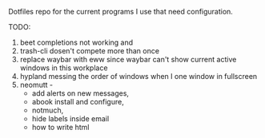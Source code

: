 Dotfiles repo for the current programs I use that need configuration.

TODO:
1. beet completions not working and
2. trash-cli dosen't compete more than once
3. replace waybar with eww since waybar can't show current active windows in this workplace
 4. hypland messing the order of windows when I one window in fullscreen
5. neomutt -  
    * add alerts on new messages,
    * abook install and configure, 
    * notmuch, 
    * hide labels inside email
    * how to write html
